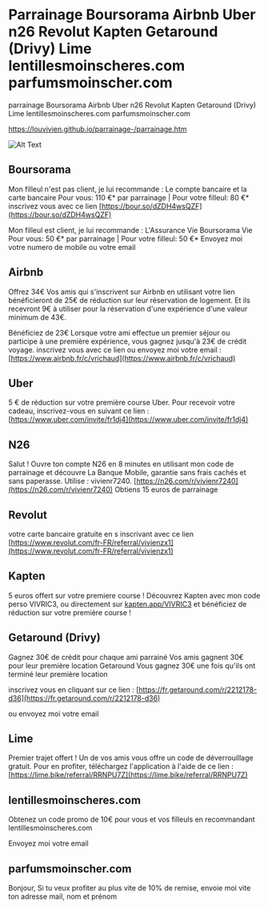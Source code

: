 # Parrainage Boursorama Airbnb Uber n26 Revolut Kapten Getaround (Drivy) Lime lentillesmoinscheres.com parfumsmoinscher.com
parrainage Boursorama Airbnb Uber n26 Revolut Kapten Getaround (Drivy) Lime lentillesmoinscheres.com parfumsmoinscher.com

[https://louvivien.github.io/parrainage-/parrainage.htm ](https://louvivien.github.io/parrainage-/parrainage.htm)

![Alt Text](https://media.giphy.com/media/xT1R9YYeCajBym9Gfu/giphy.gif)

Boursorama
----------------------

Mon filleul n'est pas client, je lui recommande :
Le compte bancaire et la carte bancaire
Pour vous: 110 €* par parrainage | Pour votre filleul: 80 €* 
inscrivez vous avec ce lien [https://bour.so/dZDH4wsQZF](https://bour.so/dZDH4wsQZF)



Mon filleul est client, je lui recommande :
L'Assurance Vie Boursorama Vie
Pour vous: 50 €* par parrainage | Pour votre filleul: 50 €* 
Envoyez moi votre numero de mobile ou votre email


Airbnb
----------------------
Offrez 34€
Vos amis qui s'inscrivent sur Airbnb en utilisant votre lien bénéficieront de 25€ de réduction sur leur réservation de logement. Et ils recevront 9€ à utiliser pour la réservation d'une expérience d'une valeur minimum de 43€.

Bénéficiez de 23€
Lorsque votre ami effectue un premier séjour ou participe à une première expérience, vous gagnez jusqu'à 23€ de crédit voyage.
inscrivez vous avec ce lien ou envoyez moi votre email :
[https://www.airbnb.fr/c/vrichaud](https://www.airbnb.fr/c/vrichaud)


Uber
----------------------
5 € de réduction sur votre première course Uber. Pour recevoir votre cadeau, inscrivez-vous en suivant ce lien : 
[https://www.uber.com/invite/fr1dj4](https://www.uber.com/invite/fr1dj4)


N26
----------------------
Salut ! Ouvre ton compte N26 en 8 minutes en utilisant mon code de parrainage et découvre La Banque Mobile, garantie sans frais cachés et sans paperasse. Utilise : vivienr7240. [https://n26.com/r/vivienr7240](https://n26.com/r/vivienr7240)
Obtiens 15 euros de parrainage


Revolut
----------------------
votre carte bancaire gratuite en s inscrivant avec ce lien 
[https://www.revolut.com/fr-FR/referral/vivienzx1](https://www.revolut.com/fr-FR/referral/vivienzx1)


Kapten
----------------------
5 euros offert sur votre premiere course !
Découvrez Kapten avec mon code perso VIVRIC3, ou directement sur  [kapten.app/VIVRIC3](kapten.app/VIVRIC3) et bénéficiez de réduction sur votre première course !


Getaround (Drivy)
----------------------
Gagnez 30€ de crédit pour chaque ami parrainé
Vos amis gagnent 30€ pour leur première location Getaround
Vous gagnez 30€ une fois qu'ils ont terminé leur première location

inscrivez vous en cliquant sur ce lien :
[https://fr.getaround.com/r/2212178-d36](https://fr.getaround.com/r/2212178-d36)

ou envoyez moi votre email


Lime
----------------------
Premier trajet offert !
Un de vos amis vous offre un code de déverrouillage gratuit. Pour en profiter, téléchargez l'application à l'aide de ce lien : 
[https://lime.bike/referral/RRNPU7Z](https://lime.bike/referral/RRNPU7Z)


lentillesmoinscheres.com
----------------------
Obtenez
un code promo de
10€
pour vous et vos filleuls
en recommandant lentillesmoinscheres.com

Envoyez moi votre email

parfumsmoinscher.com
----------------------
Bonjour, 
Si tu veux profiter au plus vite de 10% de remise, envoie moi vite ton adresse mail, nom et prénom



